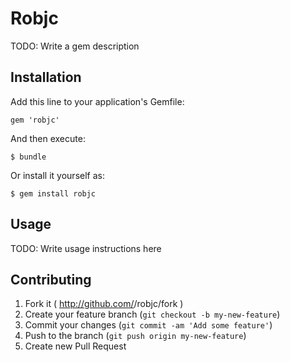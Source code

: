 # Robjc

TODO: Write a gem description

## Installation

Add this line to your application's Gemfile:

    gem 'robjc'

And then execute:

    $ bundle

Or install it yourself as:

    $ gem install robjc

## Usage

TODO: Write usage instructions here

## Contributing

1. Fork it ( http://github.com/<my-github-username>/robjc/fork )
2. Create your feature branch (`git checkout -b my-new-feature`)
3. Commit your changes (`git commit -am 'Add some feature'`)
4. Push to the branch (`git push origin my-new-feature`)
5. Create new Pull Request
